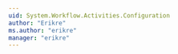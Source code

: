 ```yaml
---
uid: System.Workflow.Activities.Configuration
author: "Erikre"
ms.author: "erikre"
manager: "erikre"
---
```

